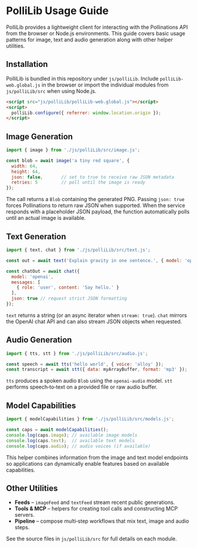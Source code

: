 # PolliLib Usage Guide

PolliLib provides a lightweight client for interacting with the Pollinations API from the browser or Node.js environments.  This guide covers basic usage patterns for image, text and audio generation along with other helper utilities.

## Installation

PolliLib is bundled in this repository under `js/polliLib`.  Include `polliLib-web.global.js` in the browser or import the individual modules from `js/polliLib/src` when using Node.js.

```html
<script src="js/polliLib/polliLib-web.global.js"></script>
<script>
  polliLib.configure({ referrer: window.location.origin });
</script>
```

## Image Generation

```javascript
import { image } from './js/polliLib/src/image.js';

const blob = await image('a tiny red square', {
  width: 64,
  height: 64,
  json: false,       // set to true to receive raw JSON metadata
  retries: 5         // poll until the image is ready
});
```

The call returns a `Blob` containing the generated PNG.  Passing `json: true` forces Pollinations to return raw JSON when supported.  When the service responds with a placeholder JSON payload, the function automatically polls until an actual image is available.

## Text Generation

```javascript
import { text, chat } from './js/polliLib/src/text.js';

const out = await text('Explain gravity in one sentence.', { model: 'openai' });

const chatOut = await chat({
  model: 'openai',
  messages: [
    { role: 'user', content: 'Say hello.' }
  ],
  json: true // request strict JSON formatting
});
```

`text` returns a string (or an async iterator when `stream: true`).  `chat` mirrors the OpenAI chat API and can also stream JSON objects when requested.

## Audio Generation

```javascript
import { tts, stt } from './js/polliLib/src/audio.js';

const speech = await tts('hello world', { voice: 'alloy' });
const transcript = await stt({ data: myArrayBuffer, format: 'mp3' });
```

`tts` produces a spoken audio `Blob` using the `openai-audio` model.  `stt` performs speech‑to‑text on a provided file or raw audio buffer.

## Model Capabilities

```javascript
import { modelCapabilities } from './js/polliLib/src/models.js';

const caps = await modelCapabilities();
console.log(caps.image); // available image models
console.log(caps.text);  // available text models
console.log(caps.audio); // audio voices (if available)
```

This helper combines information from the image and text model endpoints so applications can dynamically enable features based on available capabilities.

## Other Utilities

- **Feeds** – `imageFeed` and `textFeed` stream recent public generations.
- **Tools & MCP** – helpers for creating tool calls and constructing MCP servers.
- **Pipeline** – compose multi‑step workflows that mix text, image and audio steps.

See the source files in `js/polliLib/src` for full details on each module.

